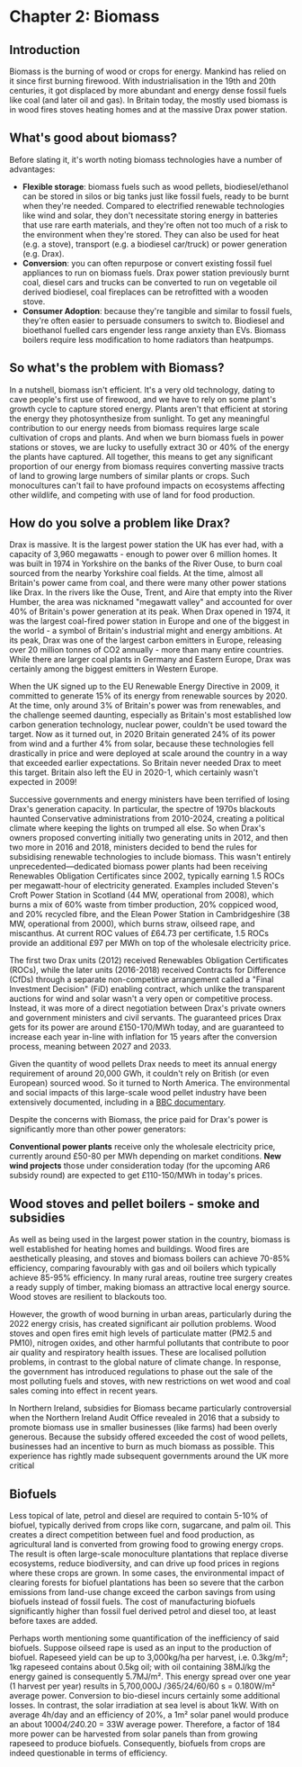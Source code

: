 # Chapter 2: Biomass 

## Introduction

Biomass is the burning of wood or crops for energy. Mankind has relied on it since first burning firewood. With industrialisation in the 19th and 20th centuries, it got displaced by more abundant and energy dense fossil fuels like coal (and later oil and gas). In Britain today, the mostly used biomass is in wood fires stoves heating homes and at the massive Drax power station.

## What's good about biomass?

Before slating it, it's worth noting biomass technologies have a number of advantages:

- **Flexible storage**: biomass fuels such as wood pellets, biodiesel/ethanol can be stored in silos or big tanks just like fossil fuels, ready to be burnt when they're needed. Compared to electrified renewable technologies like wind and solar, they don't necessitate storing energy in batteries that use rare earth materials, and they're often not too much of a risk to the environment when they're stored. They can also be used for heat (e.g. a stove), transport (e.g. a biodiesel car/truck) or power generation (e.g. Drax).
- **Conversion**: you can often repurpose or convert existing fossil fuel appliances to run on biomass fuels. Drax power station previously burnt coal, diesel cars and trucks can be converted to run on vegetable oil derived biodiesel, coal fireplaces can be retrofitted with a wooden stove.
- **Consumer Adoption**: because they're tangible and similar to fossil fuels, they're often easier to persuade consumers to switch to. Biodiesel and bioethanol fuelled cars engender less range anxiety than EVs. Biomass boilers require less modification to home radiators than heatpumps. 

## So what's the problem with Biomass?

In a nutshell, biomass isn't efficient. It's a very old technology, dating to cave people's first use of firewood, and we have to rely on some plant's growth cycle to capture stored energy. Plants aren't that efficient at storing the energy they photosynthesize from sunlight. To get any meaningful contribution to our energy needs from biomass requires large scale cultivation of crops and plants. And when we burn biomass fuels in power stations or stoves, we are lucky to usefully extract 30 or 40% of the energy the plants have captured. All together, this means to get any significant proportion of our energy from biomass requires converting massive tracts of land to growing large numbers of similar plants or crops. Such monocultures can't fail to have profound impacts on ecosystems affecting other wildlife, and competing with use of land for food production.

## How do you solve a problem like Drax?

Drax is massive. It is the largest power station the UK has ever had, with a capacity of 3,960 megawatts - enough to power over 6 million homes. It was built in 1974 in Yorkshire on the banks of the River Ouse, to burn coal sourced from the nearby Yorkshire coal fields. At the time, almost all Britain's power came from coal, and there were many other power stations like Drax. In the rivers like the Ouse, Trent, and Aire that empty into the River Humber, the area was nicknamed "megawatt valley" and accounted for over 40% of Britain's power generation at its peak. When Drax opened in 1974, it was the largest coal-fired power station in Europe and one of the biggest in the world - a symbol of Britain's industrial might and energy ambitions. At its peak, Drax was one of the largest carbon emitters in Europe, releasing over 20 million tonnes of CO2 annually - more than many entire countries. While there are larger coal plants in Germany and Eastern Europe, Drax was certainly among the biggest emitters in Western Europe.

When the UK signed up to the EU Renewable Energy Directive in 2009, it committed to generate 15% of its energy from renewable sources by 2020. At the time, only around 3% of Britain's power was from renewables, and the challenge seemed daunting, especially as Britain's most established low carbon generation technology, nuclear power, couldn't be used toward the target. Now as it turned out, in 2020 Britain generated 24% of its power from wind and a further 4% from solar, because these technologies fell drastically in price and were deployed at scale around the country in a way that exceeded earlier expectations. So Britain never needed Drax to meet this target. Britain also left the EU in 2020-1, which certainly wasn't expected in 2009! 

Successive governments and energy ministers have been terrified of losing Drax's generation capacity. In particular, the spectre of 1970s blackouts haunted Conservative administrations from 2010-2024, creating a political climate where keeping the lights on trumped all else. So when Drax's owners proposed converting initially two generating units in 2012, and then two more in 2016 and 2018, ministers decided to bend the rules for subsidising renewable technologies to include biomass. This wasn't entirely unprecedented—dedicated biomass power plants had been receiving Renewables Obligation Certificates since 2002, typically earning 1.5 ROCs per megawatt-hour of electricity generated. Examples included Steven's Croft Power Station in Scotland (44 MW, operational from 2008), which burns a mix of 60% waste from timber production, 20% coppiced wood, and 20% recycled fibre, and the Elean Power Station in Cambridgeshire (38 MW, operational from 2000), which burns straw, oilseed rape, and miscanthus. At current ROC values of £64.73 per certificate, 1.5 ROCs provide an additional £97 per MWh on top of the wholesale electricity price. 

The first two Drax units (2012) received Renewables Obligation Certificates (ROCs), while the later units (2016-2018) received Contracts for Difference (CfDs) through a separate non-competitive arrangement called a "Final Investment Decision" (FiD) enabling contract, which unlike the transparent auctions for wind and solar wasn't a very open or competitive process. Instead, it was more of a direct negotiation between Drax's private owners and government ministers and civil servants. The guaranteed prices Drax gets for its power are around £150-170/MWh today, and are guaranteed to increase each year in-line with inflation for 15 years after the conversion process, meaning between 2027 and 2033.

Given the quantity of wood pellets Drax needs to meet its annual energy requirement of around 20,000 GWh, it couldn't rely on British (or even European) sourced wood. So it turned to North America. The environmental and social impacts of this large-scale wood pellet industry have been extensively documented, including in a [BBC documentary](https://www.bbc.co.uk/programmes/m0018q8k).

Despite the concerns with Biomass, the price paid for Drax's power is significantly more than other power generators:

**Conventional power plants** receive only the wholesale electricity price, currently around £50-80 per MWh depending on market conditions.
**New wind projects** those under consideration today (for the upcoming AR6 subsidy round) are expected to get £110-150/MWh in today's prices. 

## Wood stoves and pellet boilers - smoke and subsidies

As well as being used in the largest power station in the country, biomass is well established for heating homes and buildings. Wood fires are aesthetically pleasing, and stoves and biomass boilers can achieve 70-85% efficiency, comparing favourably with gas and oil boilers which typically achieve 85-95% efficiency. In many rural areas, routine tree surgery creates a ready supply of timber, making biomass an attractive local energy source. Wood stoves are resilient to blackouts too.

However, the growth of wood burning in urban areas, particularly during the 2022 energy crisis, has created significant air pollution problems. Wood stoves and open fires emit high levels of particulate matter (PM2.5 and PM10), nitrogen oxides, and other harmful pollutants that contribute to poor air quality and respiratory health issues. These are localised pollution problems, in contrast to the global nature of climate change. In response, the government has introduced regulations to phase out the sale of the most polluting fuels and stoves, with new restrictions on wet wood and coal sales coming into effect in recent years.

In Northern Ireland, subsidies for Biomass became particularly controversial when the Northern Ireland Audit Office revealed in 2016 that a subsidy to promote biomass use in smaller businesses (like farms) had been overly generous. Because the subsidy offered exceeded the cost of wood pellets, businesses had an incentive to burn as much biomass as possible. This experience has rightly made subsequent governments around the UK more critical

## Biofuels

Less topical of late, petrol and diesel are required to contain 5-10% of biofuel, typically derived from crops like corn, sugarcane, and palm oil. This creates a direct competition between fuel and food production, as agricultural land is converted from growing food to growing energy crops. The result is often large-scale monoculture plantations that replace diverse ecosystems, reduce biodiversity, and can drive up food prices in regions where these crops are grown. In some cases, the environmental impact of clearing forests for biofuel plantations has been so severe that the carbon emissions from land-use change exceed the carbon savings from using biofuels instead of fossil fuels. The cost of manufacturing biofuels significantly higher than fossil fuel derived petrol and diesel too, at least before taxes are added.

Perhaps worth mentioning some quantification of the inefficiency of said biofuels. Suppose oilseed rape is used as an input to the production of biofuel. Rapeseed yield can be up to 3,000kg/ha per harvest, i.e. 0.3kg/m²; 1kg rapeseed contains about 0.5kg oil; with oil containing 38MJ/kg the energy gained is consequently 5.7MJ/m². This energy spread over one year (1 harvest per year) results in 5,700,000J /365/24/60/60 s = 0.180W/m² average power. Conversion to bio-diesel incurs certainly some additional losses. In contrast, the solar irradiation at sea level is about 1kW. With on average 4h/day and an efficiency of 20%, a 1m² solar panel would produce an about 1000*4/24*0.20 = 33W average power. Therefore, a factor of 184 more power can be harvested from solar panels than from growing rapeseed to produce biofuels. Consequently, biofuels from crops are indeed questionable in terms of efficiency. 
